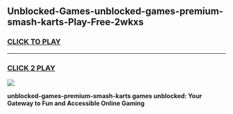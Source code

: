 
## Unblocked-Games-unblocked-games-premium-smash-karts-Play-Free-2wkxs
<h3>
<a href="https://premium76.site?title=unblocked-games-premium-smash-karts&ref=18A1">CLICK TO PLAY</a></h3>
<hr>

<h3>
<a href="https://premium76.site?title=unblocked-games-premium-smash-karts&ref=18A1">CLICK 2 PLAY</a>
  
</h3>

<a href="https://premium76.site?title=unblocked-games-premium-smash-karts&ref=18A1"><img src="https://clearcache.store/games.png"></a>


**unblocked-games-premium-smash-karts games unblocked: Your Gateway to Fun and Accessible Online Gaming**

